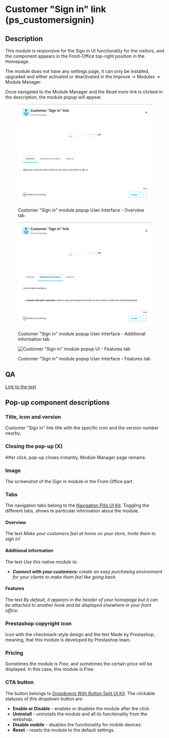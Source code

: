 # Customer "Sign in" link (ps\_customersignin)

## Description

This module is responsive for the Sign in UI functionality for the visitors, and the component appears in the Front-Office top-right position in the Homepage.

The module does not have any settings page, it can only be installed, upgraded and either activated or deactivated in the Improve -> Modules -> Module Manager.

Once navigated to the Module Manager and the _Read more_ link is clicked in the description, the module popup will appear.

<figure><img src="../../../../../.gitbook/assets/image (150).png" alt=""><figcaption><p>Customer "Sign in" module popup User Interface - Overview tab</p></figcaption></figure>

<figure><img src="../../../../../.gitbook/assets/image (144).png" alt=""><figcaption><p>Customer "Sign in" module popup User Interface - Additional information tab</p></figcaption></figure>

<figure><img src="../../../../../.gitbook/assets/Screenshot 2022-07-12 at 15-58-06 Module manager • test.png" alt="Customer &#x22;Sign in&#x22; module popup UI - Features tab"><figcaption><p>Customer "Sign in" module popup User Interface - Features tab</p></figcaption></figure>

## QA&#x20;

[Link to the test](https://build.prestashop-project.org/test-scenarios/scenarios/core/functional/fo/classic/login.html)

## Pop-up component descriptions

### Title, icon and version

Customer "Sign in" link title with the specific icon and the version number nearby.

### Closing the pop-up (X)

After click, pop-up closes instantly, Module Manager page remains.

### Image

The screenshot of the Sign in module in the Front-Office part.

### Tabs

The navigation tabs belong to the [Navigation Pills UI Kit](https://build.prestashop-project.org/prestashop-ui-kit/?path=/story/navigation--navigation-pills). Toggling the different tabs, shows te particular information about the module.

#### Overview

The text _Make your customers feel at home on your store, invite them to sign in!_

#### Additional information

The text _Use this native module to:_

* _**Connect with your customers:** create an easy purchasing environment for your clients to make them feel like going back._

#### Features

The text _By default, it appears in the header of your homepage but it can be attached to another hook and be displayed elsewhere in your front office._

### Prestashop copyright icon

Icon with the checkmark-style design and the text Made by Prestashop, meaning, that this module is developed by Prestashop team.

### Pricing

Sometimes the module is _Free_, and sometimes the certain price will be displayed. In this case, this module is Free.

### CTA button

The button belongs to [Dropdowns With Button Split UI Kit](https://build.prestashop-project.org/prestashop-ui-kit/?path=/story/dropdowns--with-button-split). The clickable statuses of this dropdown button are:

* **Enable or Disable** - enables or disables the module after the click.
* **Uninstall** - uninstalls the module and all its functionality from the webshop.
* **Disable mobile** - disables the functionality for mobile devices.
* **Reset** - resets the module to the default settings.
